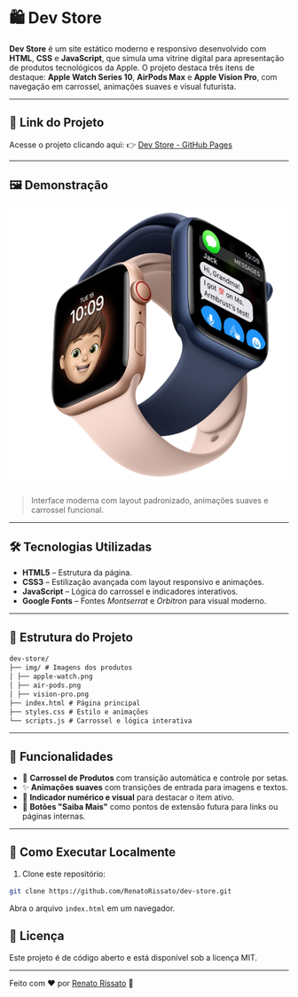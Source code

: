 # 🛍️ Dev Store

**Dev Store** é um site estático moderno e responsivo desenvolvido com **HTML**, **CSS** e **JavaScript**, que simula uma vitrine digital para apresentação de produtos tecnológicos da Apple. O projeto destaca três itens de destaque: **Apple Watch Series 10**, **AirPods Max** e **Apple Vision Pro**, com navegação em carrossel, animações suaves e visual futurista.

---

## 🔗 Link do Projeto

Acesse o projeto clicando aqui: 👉 [Dev Store - GitHub Pages](https://renatorissato.github.io/dev-store)

---

## 🖼️ Demonstração

![Dev Store](./img/apple-watch.png)

> Interface moderna com layout padronizado, animações suaves e carrossel funcional.

---

## 🛠️ Tecnologias Utilizadas

- **HTML5** – Estrutura da página.
- **CSS3** – Estilização avançada com layout responsivo e animações.
- **JavaScript** – Lógica do carrossel e indicadores interativos.
- **Google Fonts** – Fontes *Montserrat* e *Orbitron* para visual moderno.

---

## 📁 Estrutura do Projeto
```
dev-store/
├── img/ # Imagens dos produtos
│ ├── apple-watch.png
│ ├── air-pods.png
│ ├── vision-pro.png
├── index.html # Página principal
├── styles.css # Estilo e animações
└── scripts.js # Carrossel e lógica interativa
```

---

## 🚀 Funcionalidades

- 🎯 **Carrossel de Produtos** com transição automática e controle por setas.
- ✨ **Animações suaves** com transições de entrada para imagens e textos.
- 🔢 **Indicador numérico e visual** para destacar o item ativo.
- 📎 **Botões "Saiba Mais"** como pontos de extensão futura para links ou páginas internas.

---

## 📌 Como Executar Localmente

1. Clone este repositório:

```bash
git clone https://github.com/RenatoRissato/dev-store.git
```
Abra o arquivo `index.html` em um navegador.

## 📜 Licença
Este projeto é de código aberto e está disponível sob a licença MIT.

---

Feito com ❤️ por [Renato Rissato](https://github.com/RenatoRissato) 🚀
